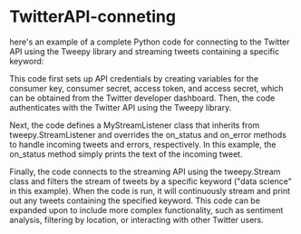 # TwitterAPI-conneting
here's an example of a complete Python code for connecting to the Twitter API using the Tweepy library and streaming tweets containing a specific keyword:

This code first sets up API credentials by creating variables for the consumer key, consumer secret, access token, and access secret, which can be obtained from the Twitter developer dashboard. Then, the code authenticates with the Twitter API using the Tweepy library.

Next, the code defines a MyStreamListener class that inherits from tweepy.StreamListener and overrides the on_status and on_error methods to handle incoming tweets and errors, respectively. In this example, the on_status method simply prints the text of the incoming tweet.

Finally, the code connects to the streaming API using the tweepy.Stream class and filters the stream of tweets by a specific keyword ("data science" in this example). When the code is run, it will continuously stream and print out any tweets containing the specified keyword. This code can be expanded upon to include more complex functionality, such as sentiment analysis, filtering by location, or interacting with other Twitter users.
